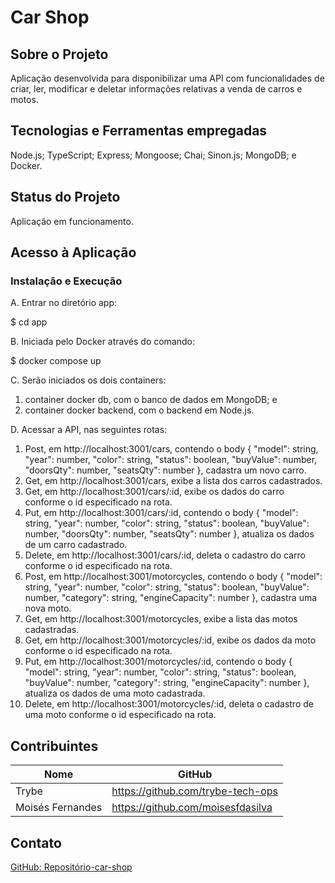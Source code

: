 # Car Shop

## Sobre o Projeto
Aplicação desenvolvida para disponibilizar uma API com funcionalidades de criar, ler, modificar e deletar informações relativas a venda de carros e motos.

## Tecnologias e Ferramentas empregadas
Node.js;
TypeScript;
Express;
Mongoose;
Chai;
Sinon.js;
MongoDB; e
Docker.

## Status do Projeto
Aplicação em funcionamento.

## Acesso à Aplicação
### Instalação e Execução
A. Entrar no diretório app:

  $ cd app

B. Iniciada pelo Docker através do comando:
  
  $ docker compose up

C. Serão iniciados os dois containers:
  1. container docker db, com o banco de dados em MongoDB; e 
  2. container docker backend, com o backend em Node.js.

D. Acessar a API, nas seguintes rotas:
  1. Post, em http://localhost:3001/cars, contendo o body { "model": string, "year": number, "color": string, "status": boolean, "buyValue": number, "doorsQty": number, "seatsQty": number }, cadastra um novo carro.
  2. Get, em http://localhost:3001/cars, exibe a lista dos carros cadastrados.
  3. Get, em http://localhost:3001/cars/:id, exibe os dados do carro conforme o id especificado na rota.
  4. Put, em http://localhost:3001/cars/:id, contendo o body { "model": string, "year": number, "color": string, "status": boolean, "buyValue": number, "doorsQty": number, "seatsQty": number }, atualiza os dados de um carro cadastrado.
  5. Delete, em http://localhost:3001/cars/:id, deleta o cadastro do carro conforme o id especificado na rota.  
  6. Post, em http://localhost:3001/motorcycles, contendo o body { "model": string, "year": number, "color": string, "status": boolean, "buyValue": number, "category": string, "engineCapacity": number }, cadastra uma nova moto.
  7. Get, em http://localhost:3001/motorcycles, exibe a lista das motos cadastradas.
  8. Get, em http://localhost:3001/motorcycles/:id, exibe os dados da moto conforme o id especificado na rota.
  9. Put, em http://localhost:3001/motorcycles/:id, contendo o body { "model": string, "year": number, "color": string, "status": boolean, "buyValue": number, "category": string, "engineCapacity": number }, atualiza os dados de uma moto cadastrada.
  10. Delete, em http://localhost:3001/motorcycles/:id, deleta o cadastro de uma moto conforme o id especificado na rota.

## Contribuintes
|Nome|GitHub|
| -------- | -------- |
|Trybe|https://github.com/trybe-tech-ops|
|Moisés Fernandes|https://github.com/moisesfdasilva|

## Contato
[GitHub: Repositório-car-shop](https://github.com/moisesfdasilva/car-shop)
